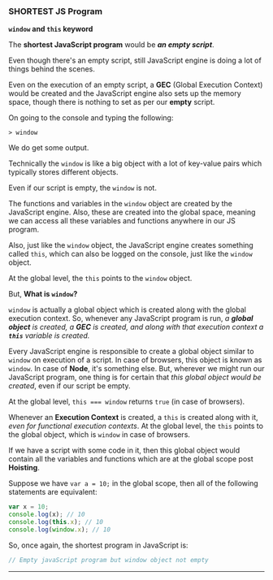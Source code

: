 ### SHORTEST JS Program

**`window` and `this` keyword**

The **shortest JavaScript program** would be **_an empty script_**.

Even though there's an empty script, still JavaScript engine is doing a lot of things behind the scenes.

Even on the execution of an empty script, a **GEC** (Global Execution Context) would be created and the JavaScript engine also sets up the memory space, though there is nothing to set as per our **empty** script.

On going to the console and typing the following:

```
> window
```

We do get some output.

Technically the `window` is like a big object with a lot of key-value pairs which typically stores different objects.

Even if our script is empty, the `window` is not.

The functions and variables in the `window` object are created by the JavaScript engine. Also, these are created into the global space, meaning we can access all these variables and functions anywhere in our JS program.

Also, just like the `window` object, the JavaScript engine creates something called `this`, which can also be logged on the console, just like the `window` object.

At the global level, the `this` points to the `window` object.

But, **What is `window`?**

`window` is actually a global object which is created along with the global execution context. So, whenever any JavaScript program is run, _a **global object** is created, a **GEC** is created, and along with that execution context a **`this`** variable is created._

Every JavaScript engine is responsible to create a global object similar to `window` on execution of a script. In case of browsers, this object is known as `window`. In case of **Node**, it's something else. But, wherever we might run our JavaScript program, one thing is for certain that _this global object would be created_, even if our script be empty.

At the global level, `this === window` returns `true` (in case of browsers).

Whenever an **Execution Context** is created, a `this` is created along with it, _even for functional execution contexts_. At the global level, the `this` points to the global object, which is `window` in case of browsers.

If we have a script with some code in it, then this global object would contain all the variables and functions which are at the global scope post **Hoisting**.

Suppose we have `var a = 10;` in the global scope, then all of the following statements are equivalent:

```js
var x = 10;
console.log(x); // 10
console.log(this.x); // 10
console.log(window.x); // 10
```

So, once again, the shortest program in JavaScript is:

```js
// Empty javaScript program but window object not empty
```

---